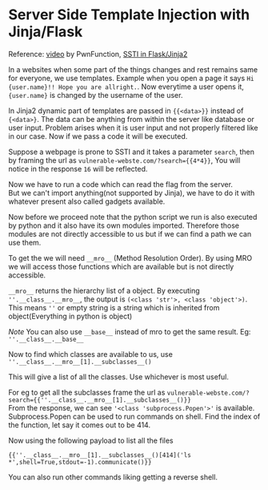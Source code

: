 # Server Side Template Injection with Jinja/Flask

Reference: [video](https://youtu.be/SN6EVIG4c-0) by PwnFunction,
[SSTI in Flask/Jinja2](https://medium.com/@nyomanpradipta120/ssti-in-flask-jinja2-20b068fdaeee)

In a websites when some part of the things changes and rest remains same for everyone, we use templates. Example when you open a page it says `Hi {user.name}!! Hope you are allright.`. Now everytime a user opens it, `{user.name}` is changed by the username of the user.

In Jinja2 dynamic part of templates are passed in `{{<data>}}` instead of `{<data>}`. The data can be anything from within the server like database or user input. Problem arises when it is user input and not properly filtered like in our case. Now if we pass a code it will be executed.

Suppose a webpage is prone to SSTI and it takes a parameter `search`, then by framing the url as `vulnerable-webste.com/?search={{4*4}}`,
You will notice in the response `16` will be reflected.

Now we have to run a code which can read the flag from the server.\
But we can't import anything(not supported by Jinja), we have to do it with whatever present also called gadgets available.

Now before we proceed note that the python script we run is also executed by python and it also have its own modules imported. Therefore those modules are not directly accessible to us but if we can find a path we can use them.

To get the we will need `__mro__` (Method Resolution Order). By using MRO we will access those functions which are available but is not directly accessible.

`__mro__` returns the hierarchy list of a object. By executing `''.__class__.__mro__`, the output is `(<class 'str'>, <class 'object'>)`. This means `''` or empty string is a string which is inherited from object(Everything in python is object)

*Note* You can also use `__base__` instead of mro to get the same result. Eg: `''.__class__.__base__`


Now to find which classes are available to us, use  `''.__class__.__mro__[1].__subclasses__()`

This will give a list of all the classes. Use whichever is most useful.

For eg to get all the subclasses frame the url as  `vulnerable-webste.com/?search={{''.__class__.__mro__[1].__subclasses__()}}`\
From the response, we can see `'<class 'subprocess.Popen'>'` is available. Subprocess.Popen can be used to run commands on shell. Find the index of the function, let say it comes out to be 414.

Now using the following payload to list all the files
```
{{''.__class__.__mro__[1].__subclasses__()[414]('ls *',shell=True,stdout=-1).communicate()}}
```
 You can also run other commands liking getting a reverse shell.
